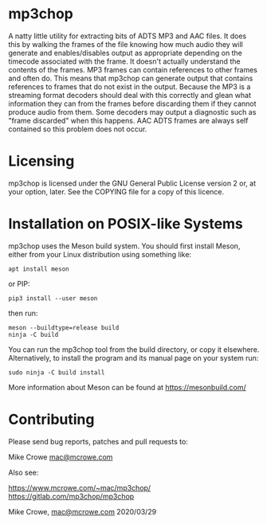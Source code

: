 mp3chop
=======

A natty little utility for extracting bits of ADTS MP3 and AAC
files. It does this by walking the frames of the file knowing how much
audio they will generate and enables/disables output as appropriate
depending on the timecode associated with the frame. It doesn't
actually understand the contents of the frames. MP3 frames can contain
references to other frames and often do. This means that mp3chop can
generate output that contains references to frames that do not exist
in the output. Because the MP3 is a streaming format decoders should
deal with this correctly and glean what information they can from the
frames before discarding them if they cannot produce audio from
them. Some decoders may output a diagnostic such as "frame discarded"
when this happens. AAC ADTS frames are always self contained so this
problem does not occur.

Licensing
=========
mp3chop is licensed under the GNU General Public License version 2 or, at
your option, later. See the COPYING file for a copy of this licence.

Installation on POSIX-like Systems
==================================
mp3chop uses the Meson build system. You should first install Meson,
either from your Linux distribution using something like:

    apt install meson

or PIP:

    pip3 install --user meson

then run:

    meson --buildtype=release build
    ninja -C build

You can run the mp3chop tool from the build directory, or copy it
elsewhere. Alternatively, to install the program and its manual page
on your system run:

    sudo ninja -C build install

More information about Meson can be found at https://mesonbuild.com/

Contributing
============
Please send bug reports, patches and pull requests to:

 Mike Crowe <mac@mcrowe.com>

Also see:

 https://www.mcrowe.com/~mac/mp3chop/
 https://gitlab.com/mp3chop/mp3chop

Mike Crowe, <mac@mcrowe.com>
2020/03/29

